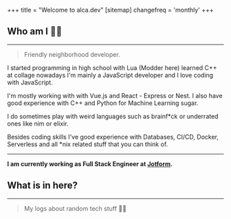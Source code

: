 +++
title = "Welcome to alca.dev"
[sitemap]
  changefreq = 'monthly'
+++

## Who am I 👨‍💻

<hr />

> Friendly neighborhood developer.

I started programming in high school with Lua (Modder here) learned C++ at collage nowadays I'm mainly a JavaScript developer and I love coding with JavaScript.

I'm mostly working with with Vue.js and React - Express or Nest. I also have good experience with C++ and Python for Machine Learning sugar.

I do sometimes play with weird languages such as brainf\*ck or underrated ones like nim or elixir.

Besides coding skills I've good experience with Databases, CI/CD, Docker, Serverless and all \*nix related stuff that you can think of.

<hr />

**I am currently working as Full Stack Engineer at [Jotform](https://www.jotform.com).**

## What is in here?

<hr />

> My logs about random tech stuff 👨‍💻
